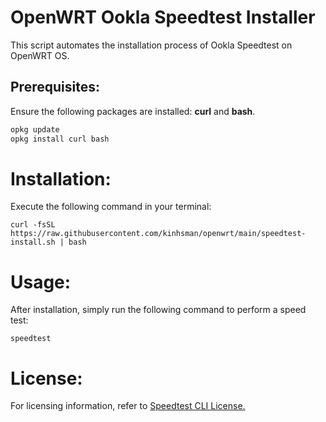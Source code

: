 # OpenWRT Ookla Speedtest Installer

This script automates the installation process of Ookla Speedtest on OpenWRT OS.

## Prerequisites:
Ensure the following packages are installed: **curl** and **bash**.

```bash
opkg update
opkg install curl bash
```
# Installation:
Execute the following command in your terminal:
```
curl -fsSL https://raw.githubusercontent.com/kinhsman/openwrt/main/speedtest-install.sh | bash
```

# Usage:
After installation, simply run the following command to perform a speed test:
```
speedtest
```
# License:
For licensing information, refer to [Speedtest CLI License.](https://www.speedtest.net/apps/cli)
